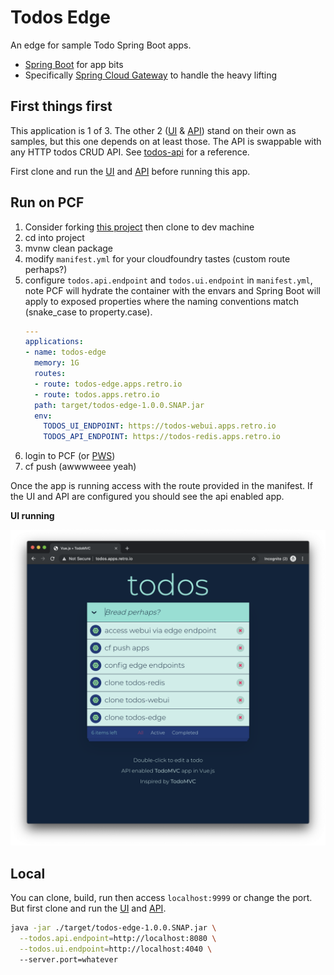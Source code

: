 # Todos Edge

An edge for sample Todo Spring Boot apps.

* [Spring Boot](https://spring.io/projects/spring-boot) for app bits
* Specifically [Spring Cloud Gateway](https://spring.io/projects/spring-cloud-gateway) to handle the heavy lifting

## First things first

This application is 1 of 3.  The other 2 ([UI](https://github.com/corbtastik/todos-webui) & [API](https://github.com/corbtastik/todos-api)) stand on their own as samples, but this one depends on at least those.  The API is swappable with any HTTP todos CRUD API.  See [todos-api](https://github.com/corbtastik/todos-api) for a reference.

First clone and run the [UI](https://github.com/corbtastik/todos-webui) and [API](https://github.com/corbtastik/todos-api) before running this app.

## Run on PCF

1. Consider forking [this project](https://github.com/corbtastik/todos-edge) then clone to dev machine
1. cd into project
1. mvnw clean package
1. modify `manifest.yml` for your cloudfoundry tastes (custom route perhaps?)
1. configure `todos.api.endpoint` and `todos.ui.endpoint` in `manifest.yml`, note PCF will hydrate the container with the envars and Spring Boot will apply to exposed properties where the naming conventions match (snake_case to property.case).
    ```yaml
    ---
    applications:
    - name: todos-edge
      memory: 1G
      routes:
      - route: todos-edge.apps.retro.io
      - route: todos.apps.retro.io  
      path: target/todos-edge-1.0.0.SNAP.jar
      env:
        TODOS_UI_ENDPOINT: https://todos-webui.apps.retro.io
        TODOS_API_ENDPOINT: https://todos-redis.apps.retro.io
    ```
1. login to PCF (or [PWS](https://run.pivotal.io/))
1. cf push (awwwweee yeah)

Once the app is running access with the route provided in the manifest.  If the UI and API are configured you should see the api enabled app.

**UI running**

<p align="center">
    <img src="https://github.com/corbtastik/todos-images/raw/master/todos-webui/ui.png" width="640">
</p>

## Local

You can clone, build, run then access ``localhost:9999`` or change the port.  But first clone and run the [UI](https://github.com/corbtastik/todos-webui) and [API](https://github.com/corbtastik/todos-api).

```bash
java -jar ./target/todos-edge-1.0.0.SNAP.jar \
  --todos.api.endpoint=http://localhost:8080 \
  --todos.ui.endpoint=http://localhost:4040 \  
  --server.port=whatever
``` 